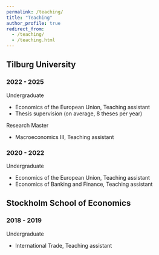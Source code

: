 ```yaml
---
permalink: /teaching/
title: "Teaching"
author_profile: true
redirect_from: 
  - /teaching/
  - /teaching.html
---
```


## Tilburg University

### 2022 - 2025
Undergraduate
* Economics of the European Union, Teaching assistant
* Thesis supervision (on average, 8 theses per year)

Research Master
* Macroeconomics III, Teaching assistant

### 2020 - 2022
Undergraduate
* Economics of the European Union, Teaching assistant
* Economics of Banking and Finance, Teaching assistant


## Stockholm School of Economics
### 2018 - 2019
Undergraduate
* International Trade, Teaching assistant
